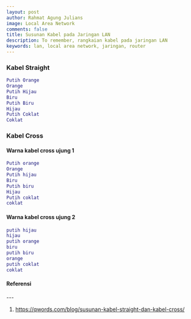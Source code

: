 ```yaml
---
layout: post
author: Rahmat Agung Julians
image: Local Area Network
comments: false
title: Susunan Kabel pada Jaringan LAN
description: To remember, rangkaian kabel pada jaringan LAN
keywords: lan, local area network, jaringan, router
---
```


### Kabel Straight
```lua
Putih Orange
Orange
Putih Hijau
Biru
Putih Biru
Hijau
Putih Coklat
Coklat
```

### Kabel Cross

#### Warna kabel cross ujung 1
```lua
Putih orange
Orange
Putih hijau
Biru
Putih biru
Hijau
Putih coklat
coklat
```

#### Warna kabel cross ujung 2
```lua
putih hijau
hijau
putih orange
biru
putih biru
orange
putih coklat
coklat
```

<h4><b class="title-referensi">Referensi</b></h4> 
--- 
<ol>
    <li>
        <a href="https://qwords.com/blog/susunan-kabel-straight-dan-kabel-cross/">https://qwords.com/blog/susunan-kabel-straight-dan-kabel-cross/</a>
    </li>
</ol>